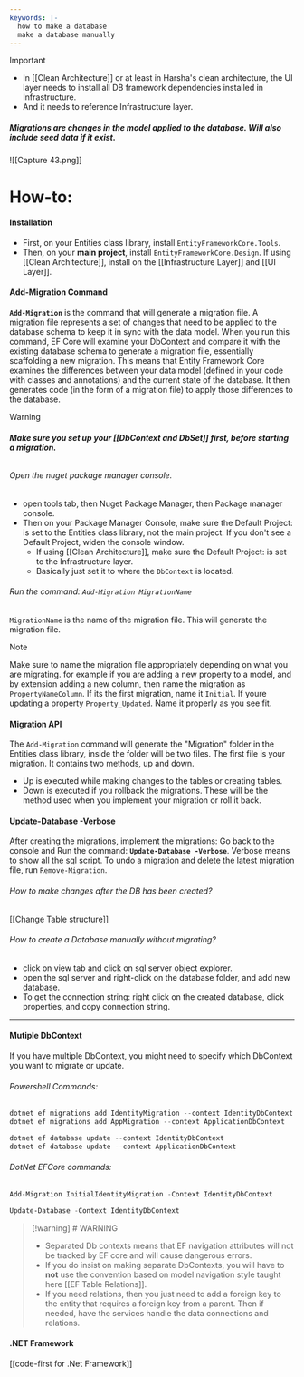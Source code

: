 ```yaml
---
keywords: |-
  how to make a database
  make a database manually
---
```

>[!important]
>- In [[Clean Architecture]] or at least in Harsha's clean architecture, the UI layer needs to install all DB framework dependencies installed in Infrastructure.
>- And it needs to reference Infrastructure layer.
##### Migrations are changes in the model applied to the database. Will also include seed data if it exist.
![[Capture 43.png]]
# How-to:
#### Installation
- First, on your Entities class library, install `EntityFrameworkCore.Tools`.
- Then, on your **main project**, install `EntityFrameworkCore.Design`.
If using [[Clean Architecture]], install on the [[Infrastructure Layer]] and [[UI Layer]].
#### Add-Migration Command
**`Add-Migration`** is the command that will generate a migration file. A migration file represents a set of changes that need to be applied to the database schema to keep it in sync with the data model.
When you run this command, EF Core will examine your DbContext and compare it with the existing database schema to generate a migration file, essentially scaffolding a new migration. This means that Entity Framework Core examines the differences between your data model (defined in your code with classes and annotations) and the current state of the database. It then generates code (in the form of a migration file) to apply those differences to the database.
>[!warning]
> ###### **Make sure you set up your [[DbContext and DbSet]] first, before starting a migration.**
###### Open the nuget package manager console.
- open tools tab, then Nuget Package Manager, then Package manager console.
- Then on your Package Manager Console, make sure the Default Project: is set to the Entities class library, not the main project. If you don't see a Default Project, widen the console window.
	- If using [[Clean Architecture]], make sure the Default Project: is set to the Infrastructure layer.
	- Basically just set it to where the `DbContext`  is located.
###### Run the command: `Add-Migration MigrationName`
`MigrationName` is the name of the migration file. This will generate the migration file.
>[!note]
>Make sure to name the migration file appropriately depending on what you are migrating.
>for example if you are adding a new property to a model, and by extension adding a new column, then name the migration as `PropertyNameColumn`. If its the first migration, name it `Initial`. If youre updating a property `Property_Updated`. Name it properly as you see fit.
#### Migration API
The `Add-Migration` command will generate the "Migration" folder in the Entities class library, inside the folder will be two files.
The first file is your migration. It contains two methods, up and down.
- Up is executed while making changes to the tables or creating tables.
- Down is executed if you rollback the migrations.
These will be the method used when you implement your migration or roll it back.
#### Update-Database -Verbose
After creating the migrations, implement the migrations:
Go back to the console and Run the command: **`Update-Database -Verbose`**.
Verbose means to show all the sql script.
To undo a migration and delete the latest migration file, run `Remove-Migration`.
###### How to make changes after the DB has been created?
[[Change Table structure]]
###### How to create a Database manually without migrating?
- click on view tab and click on sql server object explorer.
- open the sql server and right-click on the database folder, and add new database.
- To get the connection string: right click on the created database, click properties, and copy connection string.
---
#### Mutiple DbContext
If you have multiple DbContext, you might need to specify which DbContext you want to migrate or update.
###### Powershell Commands:
```powershell
dotnet ef migrations add IdentityMigration --context IdentityDbContext
dotnet ef migrations add AppMigration --context ApplicationDbContext

dotnet ef database update --context IdentityDbContext
dotnet ef database update --context ApplicationDbContext
```
###### DotNet EFCore commands:
```powershell
Add-Migration InitialIdentityMigration -Context IdentityDbContext

Update-Database -Context IdentityDbContext
```
>[!warning] # WARNING
> - Separated Db contexts means that EF navigation attributes will not be tracked by EF core and will cause dangerous errors. 
> - If you do insist on making separate DbContexts, you will have to **not** use the convention based on model navigation style taught here [[EF Table Relations]].
>  - If you need relations, then you just need to add a foreign key to the entity that requires a foreign key from a parent. Then if needed, have the services handle the data connections and relations.
#### .NET Framework
[[code-first for .Net Framework]]
